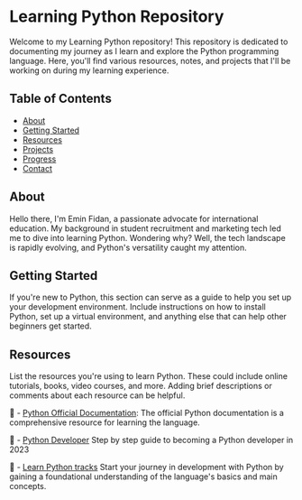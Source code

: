 # Learning Python Repository

Welcome to my Learning Python repository! This repository is dedicated to documenting my journey as I learn and explore the Python programming language. Here, you'll find various resources, notes, and projects that I'll be working on during my learning experience.

## Table of Contents

- [About](#about)
- [Getting Started](#getting-started)
- [Resources](#resources)
- [Projects](#projects)
- [Progress](#progress)
- [Contact](#contact)

## About

Hello there, I'm Emin Fidan, a passionate advocate for international education. My background in student recruitment and marketing tech led me to dive into learning Python. Wondering why? Well, the tech landscape is rapidly evolving, and Python's versatility caught my attention.

## Getting Started

If you're new to Python, this section can serve as a guide to help you set up your development environment. Include instructions on how to install Python, set up a virtual environment, and anything else that can help other beginners get started.

## Resources

List the resources you're using to learn Python. These could include online tutorials, books, video courses, and more. Adding brief descriptions or comments about each resource can be helpful.



:pill: - [Python Official Documentation](https://docs.python.org/): The official Python documentation is a comprehensive resource for learning the language.

:rocket: - [Python Developer](https://roadmap.sh/python) Step by step guide to becoming a Python developer in 2023

 :calendar: - [Learn Python tracks](https://hyperskill.org/categories/1) Start your journey in development with Python by gaining a foundational understanding of the language's basics and main concepts.
